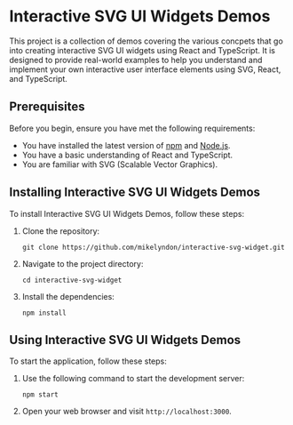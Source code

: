 # Interactive SVG UI Widgets Demos

This project is a collection of demos covering the various concpets that go into creating interactive SVG UI widgets using React and TypeScript. It is designed to provide real-world examples to help you understand and implement your own interactive user interface elements using SVG, React, and TypeScript.

## Prerequisites

Before you begin, ensure you have met the following requirements:

- You have installed the latest version of [npm](https://www.npmjs.com/get-npm) and [Node.js](https://nodejs.org/en/).
- You have a basic understanding of React and TypeScript.
- You are familiar with SVG (Scalable Vector Graphics).

## Installing Interactive SVG UI Widgets Demos

To install Interactive SVG UI Widgets Demos, follow these steps:

1. Clone the repository:
   ```
   git clone https://github.com/mikelyndon/interactive-svg-widget.git
   ```
2. Navigate to the project directory:
   ```
   cd interactive-svg-widget
   ```
3. Install the dependencies:
   ```
   npm install
   ```

## Using Interactive SVG UI Widgets Demos

To start the application, follow these steps:

1. Use the following command to start the development server:
   ```
   npm start
   ```
2. Open your web browser and visit `http://localhost:3000`.
